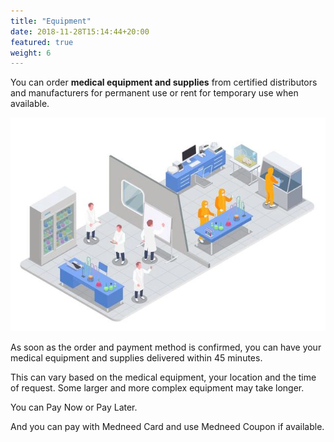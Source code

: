 ```yaml
---
title: "Equipment"
date: 2018-11-28T15:14:44+20:00 
featured: true
weight: 6
---
```


You can order **medical equipment and supplies** from certified distributors and manufacturers for permanent use or rent for temporary use when available.


![Medical Equipment](/images/illustrations/medical-products.webp)

As soon as the order and payment method is confirmed, you can have your medical equipment and supplies delivered within 45 minutes. 

This can vary based on the medical equipment, your location and the time of request. Some larger and more complex equipment may take longer.

You can Pay Now or Pay Later.

And you can pay with Medneed Card and use Medneed Coupon if available.



